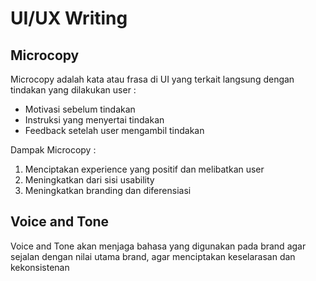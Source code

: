 # UI/UX Writing

## Microcopy 

Microcopy adalah kata atau frasa di UI yang terkait langsung dengan tindakan yang dilakukan user :
- Motivasi sebelum tindakan
- Instruksi yang menyertai tindakan
- Feedback setelah user mengambil tindakan

Dampak Microcopy :
1. Menciptakan experience yang positif dan melibatkan user
2. Meningkatkan dari sisi usability
3. Meningkatkan branding dan diferensiasi

## Voice and Tone
Voice and Tone akan menjaga bahasa yang digunakan pada brand agar sejalan dengan nilai utama brand, agar menciptakan keselarasan dan kekonsistenan



